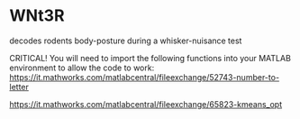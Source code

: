 # WNt3R
decodes rodents body-posture during a whisker-nuisance test

CRITICAL! You will need to import the following functions into your MATLAB environment to allow the code to work:
https://it.mathworks.com/matlabcentral/fileexchange/52743-number-to-letter

https://it.mathworks.com/matlabcentral/fileexchange/65823-kmeans_opt
